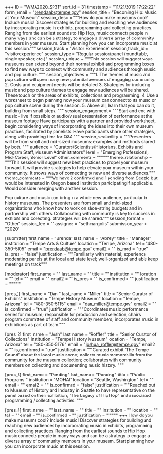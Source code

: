 +++
ID = "WMA2020_SP31"
sort_id = 31
timestamp = "11/21/2019 17:22:22"
form_email = "brendaab@tempe.gov"
session_title = "Becoming Hip: Music at Your Museum"
session_desc = """How do you make museums cool? Include music! Discover strategies for building and reaching new audiences by incorporating music in exhibits, programming and collecting practices. Ranging from the earliest sounds to Hip Hop, music connects people in many ways and can be a strategy to engage a diverse array of community members in your museum. Start planning how you can incorporate music at this session."""
session_track = "Visitor Experience"
session_track_id = "visitorexperience"
session_type = "Regular session/panel (roundtable, single speaker, etc.)"
session_unique = """This session will suggest ways museums can extend beyond their normal exhibit and programming boxes to find new ways to connect with community and audiences through music and pop culture. """
session_objectives = """1.	The themes of music and pop culture will open many new potential avenues of engaging community.
2.	Costs and equipment needs will be detailed
3.	Strategies for including music and pop culture themes to engage new audiences will be shared. These touch on the areas of exhibits, collections and programming.
4.	Use a worksheet to begin planning how your museum can connect to its music or pop culture scene during the session.
5.	Above all, learn that you can do it, building from small steps.
"""
session_engagement = """Start and end with music - live if possible or audio/visual presentation of performance at the museum footage
Have participants with a partner and provided worksheet, begin considering ways of incorporating the ideas into their own museum practices, facilitated by panelists.
Have participants share other strategies, along with providing time for Q&A
"""
session_scalability = """Presenters will be from small and mid-sized museums; examples and methods shared by both. """
audience = "Curators/Scientists/Historians, Exhibits and Program Staff, Museum Administrators"
level = "Emerging Professional, Mid-Career, Senior Level"
other_comments = """"""
theme_relationship = """This session will suggest new best practices to propel your museum forward. It will provide strategies to help elevate your museum within your community. It shows ways of connecting to new and diverse audiences."""
theme_comments = """We have 2 confirmed and 1 pending from Seattle but would be interested in Oregon based institution participating if applicable. Would consider merging with another session.

Pop culture and music can bring in a whole new audience, particular in history museums. The presenters are from small and mid-sized organizations who know how to work on shoe-string budgets and in partnership with others. Collaborating with community is key to success in exhibits and collecting. Strategies will be shared."""
session_format = "Other"
session_fee = ""
assignee = "sethmargolis"
submission_year = "2020"

[submitter]
first_name = "Brenda"
last_name = "Abney"
title = "Manager"
institution = "Tempe Arts & Culture"
location = "Tempe, Arizona"
tel = "480-350-5105"
email = "brendaab@tempe.gov"
email2 = ""
is_mod = "true"
is_pres = "false"
justification = """Familiarity with material; experience moderating panels at the local and state level; well-organized and able keep meetings on track"""

[moderator]
first_name = ""
last_name = ""
title = ""
institution = ""
location = ""
tel = ""
email = ""
email2 = ""
is_pres = ""
is_confirmed = ""
justification = """"""

[pres_1]
first_name = "Dan "
last_name = "Miller"
title = "Senior Curator of Exhibits"
institution = "Tempe History Museum"
location = "Tempe, Arizona"
tel = "480-350-5115"
email = "dan_miller@tempe.gov"
email2 = ""
is_confirmed = "true"
justification = """Coordinates music performance series for museum; responsible for production and selection; chairs program committee of staff and community members;  incorporates music in exhibitions as part of team."""

[pres_2]
first_name = "Josh"
last_name = "Roffler"
title = "Senior Curator of Collections"
institution = "Tempe History Museum"
location = "Tempe, Arizona"
tel = "480-350-5176"
email = "joshua_roffler@tempe.gov"
email2 = ""
is_confirmed = "true"
justification = """Curated exhibit “The Tempe Sound” about the local music scene; collects music memorabilia from the community for the museum collection; collaborates with community members on collecting and documenting music history. """

[pres_3]
first_name = "Pending"
last_name = "Pending"
title = "Public Programs "
institution = "MOHAI"
location = "Seattle, Washington"
tel = ""
email = ""
email2 = ""
is_confirmed = "false"
justification = """Reached out to Museum of History and Industry in Seattle to have representative on the panel based on their exhibition, “The Legacy of Hip Hop” and associated programming / collecting activities.  """

[pres_4]
first_name = ""
last_name = ""
title = ""
institution = ""
location = ""
tel = ""
email = ""
is_confirmed = ""
justification = """"""
+++
How do you make museums cool? Include music! Discover strategies for building and reaching new audiences by incorporating music in exhibits, programming and collecting practices. Ranging from the earliest sounds to Hip Hop, music connects people in many ways and can be a strategy to engage a diverse array of community members in your museum. Start planning how you can incorporate music at this session.